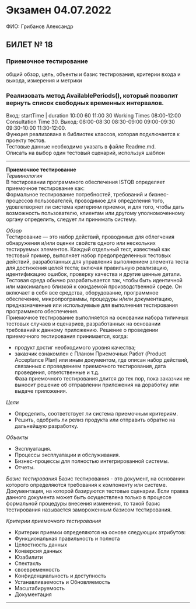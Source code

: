 # Экзамен 04.07.2022
ФИО: Грибанов Александр

## БИЛЕТ № 18
### Приемочное тестирование
общий обзор, цель, объекты и базис тестирования, критерии входа и выхода, измерения и метрики

### Реализовать метод AvailablePeriods(), который позволит вернуть список свободных временных интервалов.<br>
Вход: startTime | duration 10:00 60 11:00 30 Working Times    08:00-12:00 Consultation Time 30. Выход: 08:00-08:30 08:30-09:00 09:00-09:30 09:30-10:00 11:30-12:00.<br> Функция реализована в библиотек классов, которая подключается к проекту тестов.<br> Тестовые данные необходимо указать в файле Readme.md.<br> Описать на выбор один тестовый сценарий, используя шаблон

---
**Приемочное тестирование**<br>
  *Терминология*<br>
  В тестировании программного обеспечения ISTQB определяет приемочное тестирование как:<br>
Формальное тестирование потребностей, требований и бизнес-процессов пользователей, проводимое для определения того, удовлетворяет ли система критериям приемки, и для того, чтобы дать возможность пользователю, клиентам или другому уполномоченному органу определить, следует ли принимать систему.<br>

  *Обзор*<br>
  Тестирование — это набор действий, проводимых для облегчения обнаружения и/или оценки свойств одного или нескольких тестируемых элементов. Каждый отдельный тест, известный как тестовый пример, выполняет набор предопределенных тестовых действий, разработанных для управления выполнением элемента теста для достижения целей теста; включая правильную реализацию, идентификацию ошибок, проверку качества и другие ценные детали. Тестовая среда обычно разрабатывается так, чтобы быть идентичной или максимально близкой к ожидаемой производственной среде. Он включает в себя все средства, оборудование, программное обеспечение, микропрограммы, процедуры и/или документацию, предназначенные или используемые для выполнения тестирования программного обеспечения.<br>
   Приемочное тестирование выполняется на основании набора типичных тестовых случаев и сценариев, разработанных на основании требований к данному приложению.
Решение о проведении приемочного тестирования принимается, когда:<br>
- продукт достиг необходимого уровня качества;
- заказчик ознакомлен с Планом Приемочных Работ (Product Acceptance Plan) или иным документом, где описан набор действий, связанных с проведением приемочного тестирования, дата проведения, ответственные и т.д.<br>
Фаза приемочного тестирования длится до тех пор, пока заказчик не выносит решение об отправлении приложения на доработку или выдаче приложения.<br>

*Цели*
* Определить, соответствует ли система приемочным критериям.
* Решить, одобрить ли релиз продукта или отправить обратно на дальнейшую разработку.<br>

*Объекты*
- Эксплуатация.
- Процессы эксплуатации и обслуживания.
- Бизнес-процессы для полностью интегрированной системы.
- Отчеты.<br>

*Базис тестирования*
Базис тестирования - это документ, на основании которого определяются требования к компоненту или системе. Документация, на которой базируются тестовые сценарии. Если правка данного документа может быть осуществлена только в процессе формальной процедуры внесения изменения, то такой базис тестирования называется замороженным базисом тестирования.<br>

*Критерии приемочного тестирования*
- Критерии приемки определяются на основе следующих атрибутов:
- Функциональная правильность и полнота
- Целостность данных
- Конверсия данных
- Юзабилити
- Спектакль
- своевременность
- Конфиденциальность и доступность
- Устанавливаемость и Обновляемость
- Масштабируемость
- Документация
---
